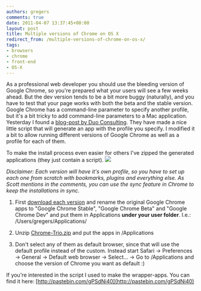 ```yaml
---
authors: gregers
comments: true
date: 2011-04-07 13:37:45+00:00
layout: post
title: Multiple versions of Chrome on OS X
redirect_from: /multiple-versions-of-chrome-on-os-x/
tags:
- browsers
- chrome
- front-end
- OS-X
---
```


As a professional web developer you should use the bleeding version of Google Chrome, so you're prepared what your users will see a few weeks ahead. But the dev version tends to be a bit more buggy (naturally), and you have to test that your page works with both the beta and the stable version. Google Chrome has a command-line parameter to specify another profile, but it's a bit tricky to add command-line parameters to a Mac application. Yesterday I found a [blog-post by Duo Consulting](http://blog.duoconsulting.com/2011/03/13/multiple-profiles-in-google-chrome-for-os-x/). They have made a nice little script that will generate an app with the profile you specify. I modified it a bit to allow running different versions of Google Chrome as well as a profile for each of them.

To make the install process even easier for others I've zipped the generated applications (they just contain a script).
![](http://tech.finn.no/wp-content/uploads/2011/04/Screen-shot-2011-04-07-at-14.35.27-300x92.png)

_Disclaimer: Each version will have it's own profile, so you have to set up each one from scratch with bookmarks, plugins and everything else. As Scott mentions in the comments, you can use the sync feature in Chrome to keep the installations in sync._





  1. First [download each version](http://www.chromium.org/getting-involved/dev-channel) and rename the original Google Chrome apps to "Google Chrome Stable", "Google Chrome Beta" and "Google Chrome Dev" and put them in Applications **under your user folder**.
I.e.: /Users/gregers/Applications/


  2. Unzip [Chrome-Trio.zip](http://tech.finn.no/wp-content/uploads/2011/04/Chrome-Trio.zip) and put the apps in /Applications


  3. Don't select any of them as default browser, since that will use the default profile instead of the custom. Instead start Safari -> Preferences -> General -> Default web browser -> Select... -> Go to /Applications and choose the version of Chrome you want as default :)



If you're interested in the script I used to make the wrapper-apps. You can find it here: [http://pastebin.com/gPSdNi40](http://pastebin.com/gPSdNi40)
